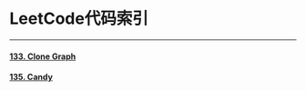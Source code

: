 # LeetCode代码索引

------
#### [133. Clone Graph](https://github.com/xghc1991/Algorithm/blob/master/leetcode/cloneGraph.cpp)
#### [135. Candy](https://github.com/xghc1991/Algorithm/blob/master/leetcode/candy.cpp)
